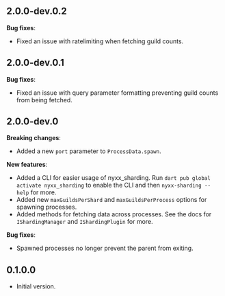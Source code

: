 ## 2.0.0-dev.0.2
__Bug fixes__:
- Fixed an issue with ratelimiting when fetching guild counts.

## 2.0.0-dev.0.1
__Bug fixes__:
- Fixed an issue with query parameter formatting preventing guild counts from being fetched.

## 2.0.0-dev.0
__Breaking changes__:
- Added a new `port` parameter to `ProcessData.spawn`.

__New features__:
- Added a CLI for easier usage of nyxx_sharding. Run `dart pub global activate nyxx_sharding` to enable the CLI and then `nyxx-sharding --help` for more.
- Added new `maxGuildsPerShard` and `maxGuildsPerProcess` options for spawning processes.
- Added methods for fetching data across processes. See the docs for `IShardingManager` and `IShardingPlugin` for more.

__Bug fixes__:
- Spawned processes no longer prevent the parent from exiting.

## 0.1.0.0

- Initial version.
